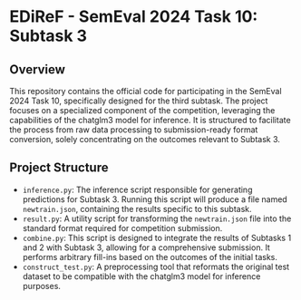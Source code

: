 # EDiReF - SemEval 2024 Task 10: Subtask 3

## Overview

This repository contains the official code for participating in the SemEval 2024 Task 10, specifically designed for the third subtask. The project focuses on a specialized component of the competition, leveraging the capabilities of the chatglm3 model for inference. It is structured to facilitate the process from raw data processing to submission-ready format conversion, solely concentrating on the outcomes relevant to Subtask 3.

## Project Structure

- `inference.py`: The inference script responsible for generating predictions for Subtask 3. Running this script will produce a file named `newtrain.json`, containing the results specific to this subtask.
- `result.py`: A utility script for transforming the `newtrain.json` file into the standard format required for competition submission.
- `combine.py`: This script is designed to integrate the results of Subtasks 1 and 2 with Subtask 3, allowing for a comprehensive submission. It performs arbitrary fill-ins based on the outcomes of the initial tasks.
- `construct_test.py`: A preprocessing tool that reformats the original test dataset to be compatible with the chatglm3 model for inference purposes.
